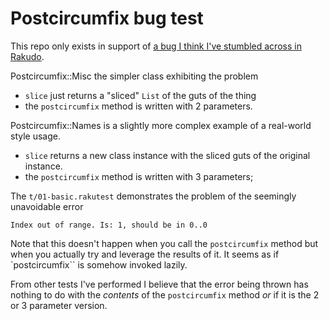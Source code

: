 Postcircumfix bug test
====

This repo only exists in support of [a bug I think I've stumbled across in Rakudo](https://github.com/rakudo/rakudo/issues/3799).

Postcircumfix::Misc the simpler class exhibiting the problem
- `slice` just returns a "sliced" `List` of the guts of the thing 
- the `postcircumfix` method is written with 2 parameters.

Postcircumfix::Names is a slightly more complex example of a real-world style usage.
- `slice` returns a new class instance with the sliced guts of the original instance.
- the `postcircumfix` method is written with 3 parameters;

The `t/01-basic.rakutest` demonstrates the problem of the seemingly unavoidable error 

```
Index out of range. Is: 1, should be in 0..0
```

Note that this doesn't happen when you call the `postcircumfix` method but when you actually try and leverage the results of it. It seems as if `postcircumfix`` is somehow invoked lazily. 

From other tests I've performed I believe that the error being thrown has nothing to do with the _contents_ of the `postcircumfix` method _or_ if it is the 2 or 3 parameter version.
